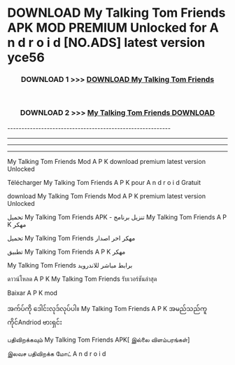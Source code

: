 # DOWNLOAD My Talking Tom Friends  APK MOD PREMIUM Unlocked for A n d r o i d [NO.ADS] latest version yce56 



<div align="center">

<h3>DOWNLOAD 1 >>> <a href="https://getmod2.web.app/?judul=My Talking Tom Friends ">DOWNLOAD My Talking Tom Friends </a></h3><br>

<h3>DOWNLOAD 2 >>> <a href="https://getmod2.web.app/?judul=My Talking Tom Friends ">My Talking Tom Friends  DOWNLOAD </a></h3>

</div>
----------------------------------------------------------

----------------------------------------------------------

----------------------------------------------------------

----------------------------------------------------------

My Talking Tom Friends  Mod A P K download premium latest version Unlocked

Télécharger My Talking Tom Friends  A P K pour A n d r o i d Gratuit

download My Talking Tom Friends  Mod A P K premium latest version Unlocked

تحميل My Talking Tom Friends  APK - تنزيل برنامج My Talking Tom Friends  A P K مهكر

تحميل My Talking Tom Friends  مهكر اخر اصدار

تطبيق My Talking Tom Friends  A P K مهكر

My Talking Tom Friends  برابط مباشر للاندرويد

ดาวน์โหลด A P K My Talking Tom Friends  รับเวอร์ชันล่าสุด

Baixar A P K mod

အက်ပ်ကို ဒေါင်းလုဒ်လုပ်ပါ။ My Talking Tom Friends  A P K အမည်သည်ကူကိုင်Andriod ဗားရှင်း

பதிவிறக்கவும் My Talking Tom Friends  APK[ இல்லை விளம்பரங்கள்] 
 
இலவச பதிவிறக்க மோட் A n d r o i d



